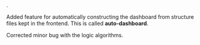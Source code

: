 .

Added feature for automatically constructing the dashboard from structure files kept in the frontend. This is called **auto-dashboard**.

Corrected minor bug with the logic algorithms.